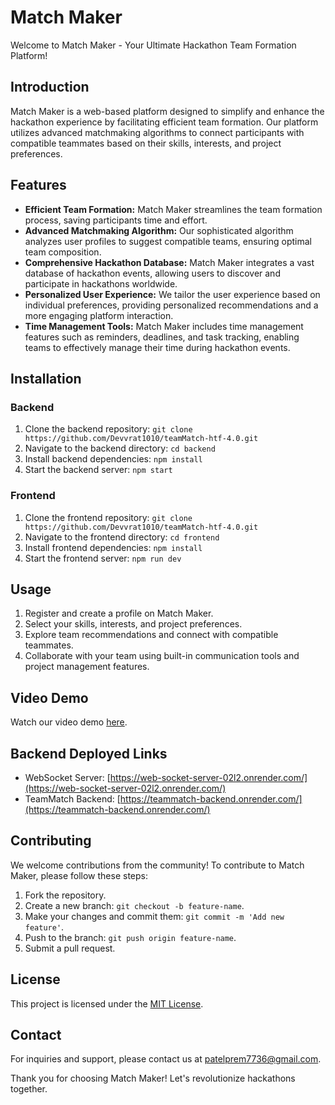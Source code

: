 # Match Maker

Welcome to Match Maker - Your Ultimate Hackathon Team Formation Platform!

## Introduction

Match Maker is a web-based platform designed to simplify and enhance the hackathon experience by facilitating efficient team formation. Our platform utilizes advanced matchmaking algorithms to connect participants with compatible teammates based on their skills, interests, and project preferences.

## Features

- **Efficient Team Formation:** Match Maker streamlines the team formation process, saving participants time and effort.
- **Advanced Matchmaking Algorithm:** Our sophisticated algorithm analyzes user profiles to suggest compatible teams, ensuring optimal team composition.
- **Comprehensive Hackathon Database:** Match Maker integrates a vast database of hackathon events, allowing users to discover and participate in hackathons worldwide.
- **Personalized User Experience:** We tailor the user experience based on individual preferences, providing personalized recommendations and a more engaging platform interaction.
- **Time Management Tools:** Match Maker includes time management features such as reminders, deadlines, and task tracking, enabling teams to effectively manage their time during hackathon events.

## Installation

### Backend

1. Clone the backend repository: `git clone https://github.com/Devvrat1010/teamMatch-htf-4.0.git`
2. Navigate to the backend directory: `cd backend`
3. Install backend dependencies: `npm install`
4. Start the backend server: `npm start`

### Frontend

1. Clone the frontend repository: `git clone https://github.com/Devvrat1010/teamMatch-htf-4.0.git`
2. Navigate to the frontend directory: `cd frontend`
3. Install frontend dependencies: `npm install`
4. Start the frontend server: `npm run dev`

## Usage

1. Register and create a profile on Match Maker.
2. Select your skills, interests, and project preferences.
3. Explore team recommendations and connect with compatible teammates.
4. Collaborate with your team using built-in communication tools and project management features.

## Video Demo

Watch our video demo [here](https://www.youtube.com/watch?v=cs-oho889d8&t=46s).

## Backend Deployed Links

- WebSocket Server: [https://web-socket-server-02l2.onrender.com/](https://web-socket-server-02l2.onrender.com/)
- TeamMatch Backend: [https://teammatch-backend.onrender.com/](https://teammatch-backend.onrender.com/)

## Contributing

We welcome contributions from the community! To contribute to Match Maker, please follow these steps:

1. Fork the repository.
2. Create a new branch: `git checkout -b feature-name`.
3. Make your changes and commit them: `git commit -m 'Add new feature'`.
4. Push to the branch: `git push origin feature-name`.
5. Submit a pull request.

## License

This project is licensed under the [MIT License](https://opensource.org/licenses/MIT).

## Contact

For inquiries and support, please contact us at patelprem7736@gmail.com.

Thank you for choosing Match Maker! Let's revolutionize hackathons together.
